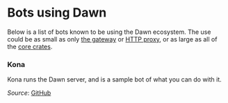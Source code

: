 # Bots using Dawn

Below is a list of bots known to be using the Dawn ecosystem. The use could be
as small as only [the gateway] or [HTTP proxy], or as large as all of the
[core crates].

### Kona

Kona runs the Dawn server, and is a sample bot of what you can do with it.

*Source*: [GitHub][bot:kona:source]

[HTTP proxy]: ./chapter_3_services/section_2_using_http_proxy.html
[core crates]: ./chapter_1_crates/summary.html
[the gateway]: ./chapter_1_crates/section_3_gateway.html

[bot:kona:source]: https://github.com/dawn-rs/kona
